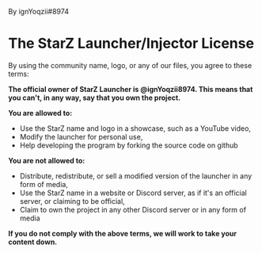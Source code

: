 By ignYoqzii#8974
# The StarZ Launcher/Injector License
By using the community name, logo, or any of our files, you agree to these terms:

**The official owner of StarZ Launcher is @ignYoqzii8974. This means that you can't, in any way, say that you own the project.**

**You are allowed to:**

- Use the StarZ name and logo in a showcase, such as a YouTube video,
- Modify the launcher for personal use,
- Help developing the program by forking the source code on github

**You are not allowed to:**

- Distribute, redistribute, or sell a modified version of the launcher in any form of media,
- Use the StarZ name in a website or Discord server, as if it's an official server, or claiming to be official,
- Claim to own the project in any other Discord server or in any form of media


**If you do not comply with the above terms, we will work to take your content down.**
